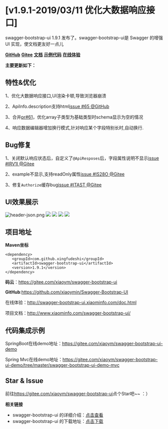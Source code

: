 # [v1.9.1-2019/03/11 优化大数据响应接口]

swagger-bootstrap-ui 1.9.1 发布了。swagger-bootstrap-ui是 Swagger 的增强UI 实现，使文档更友好一点儿

[**GitHub**](https://github.com/xiaoymin/Swagger-Bootstrap-UI)  [**Gitee**](https://gitee.com/xiaoym/swagger-bootstrap-ui)  [**文档**](http://www.xiaominfo.com/swagger-bootstrap-ui/)  [**示例代码**](https://gitee.com/xiaoym/swagger-bootstrap-ui-demo)  [**在线体验**](http://swagger-bootstrap-ui.xiaominfo.com/doc.html)

**主要更新如下：**

## 特性&优化

1、优化大数据响应接口,UI渲染卡顿,导致浏览器崩溃

2、ApiInfo.description支持html[issue #65 @GitHub](https://github.com/xiaoymin/Swagger-Bootstrap-UI/issues/65)

3、合并[pr#61](https://github.com/xiaoymin/Swagger-Bootstrap-UI/pull/61)，优化array子类型为基础类型时schema显示为空的情况

4、响应数据编辑器增加换行模式,针对响应某个字段特别长时,自动换行.

## Bug修复

1、关闭默认响应状态后，自定义了`@ApiResposes`后，字段属性说明不显示[issue #IRV1I @Gitee](https://gitee.com/xiaoym/swagger-bootstrap-ui/issues/IRV1I)

2、example不显示,支持readOnly属性[issue #IS28O @Gitee](https://gitee.com/xiaoym/swagger-bootstrap-ui/issues/IS28O)

3、修复`Authorize`缓存bug[issue #ITAST @Gitee](https://gitee.com/xiaoym/swagger-bootstrap-ui/issues/ITAST)
## UI效果展示


![header-json.png](/knife4j/images/blog/swagger-bootstrap-ui-1.9.1-issue/1.png)
![](/knife4j/images/blog/swagger-bootstrap-ui-1.9.1-issue/2.png)
![](/knife4j/images/blog/swagger-bootstrap-ui-1.9.1-issue/3.png)
![](/knife4j/images/blog/swagger-bootstrap-ui-1.9.1-issue/4.png)
![](/knife4j/images/blog/swagger-bootstrap-ui-1.9.1-issue/5.png)


## 项目地址

**Maven坐标**

```
<dependency>
   <groupId>com.github.xingfudeshi</groupId>
   <artifactId>swagger-bootstrap-ui</artifactId>
   <version>1.9.1</version>
</dependency>
```

**码云**：<https://gitee.com/xiaoym/swagger-bootstrap-ui>

**GitHub**:<https://github.com/xiaoymin/Swagger-Bootstrap-UI>

在线体验：<http://swagger-bootstrap-ui.xiaominfo.com/doc.html>

项目文档：http://www.xiaominfo.com/swagger-bootstrap-ui/

## 代码集成示例

SpringBoot在线demo地址：https://gitee.com/xiaoym/swagger-bootstrap-ui-demo

Spring Mvc在线demo地址：https://gitee.com/xiaoym/swagger-bootstrap-ui-demo/tree/master/swagger-bootstrap-ui-demo-mvc

## Star & Issue

前往<https://gitee.com/xiaoym/swagger-bootstrap-ui>点个Star吧~~ ：）

**相关链接**

- swagger-bootstrap-ui 的详细介绍：[点击查看](https://www.oschina.net/p/swagger-bootstrap-ui)
- swagger-bootstrap-ui 的下载地址：[点击下载](https://git.oschina.net/xiaoym/swagger-bootstrap-ui/releases)
 
 
